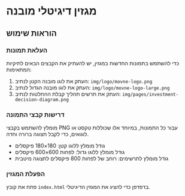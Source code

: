 # מגזין דיגיטלי מובנה

## הוראות שימוש

### העלאת תמונות
כדי להשתמש בתמונות החדשות במגזין, יש להעתיק את הקבצים הבאים לתיקיות המתאימות:

1. העתק את לוגו מובנה הקטן לנתיב: `img/logo/movne-logo.png`
2. העתק את לוגו מובנה הגדול לנתיב: `img/logo/movne-logo-large.png`
3. העתק את תרשים תהליך קבלת ההחלטות לנתיב: `img/pages/investment-decision-diagram.png`

### דרישות קבצי התמונה
מומלץ להשתמש בקבצי PNG עבור כל התמונות, במיוחד אלו שכוללות טקסט או לוגואים, כדי לקבל תצוגה ברורה וחדה.

- גודל מומלץ ללוגו קטן: 180×180 פיקסלים
- גודל מומלץ ללוגו גדול: לפחות 600×600 פיקסלים
- גודל מומלץ לתרשימים: רוחב של לפחות 800 פיקסלים לתצוגה מיטבית

### הפעלת המגזין
פתח את קובץ `index.html` בדפדפן כדי להציג את המגזין הדיגיטלי.
